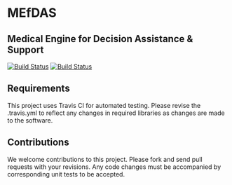 # MEfDAS

## Medical Engine for Decision Assistance & Support

[![Build Status](https://travis-ci.org/ctsit/MEfDAS.svg?branch=master)](https://travis-ci.org/ctsit/MEfDAS)
[![Build Status](https://travis-ci.org/ctsit/MEfDAS.svg?branch=develop)](https://travis-ci.org/ctsit/MEfDAS)

## Requirements

This project uses Travis CI for automated testing. Please revise the .travis.yml to reflect any changes in required libraries as changes are made to the software.

## Contributions

We welcome contributions to this project. Please fork and send pull requests with your revisions. Any code changes must be accompanied by corresponding unit tests to be accepted.

